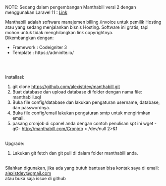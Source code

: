 NOTE: Sedang dalam pengembangan Manthabill versi 2 dengan menggunakan Laravel 11 : <a href="https://github.com/alexistdev/manthabill/tree/development">Link</a>

Manthabill adalah software manajemen billing /invoice untuk pemilik Hosting atau yang sedang menjalankan bisnis Hosting. Software ini gratis, tapi mohon untuk tidak menghilangkan link copyrightnya.<br>
Dikembangkan dengan:<br>
<ul>
	<li>Framework : Codeigniter 3</li>
	<li>Template : https://adminlte.io/</li>
</ul>
<br><br>

Installasi:</br>
1. git clone https://github.com/alexistdev/manthabill.git</br>
2. Buat database dan upload database di folder dengan nama file: manthabill.sql</br>
3. Buka file config/database dan lakukan pengaturan username, database, dan passwordnya.</br>
4. Buka file config/email lakukan pengaturan smtp untuk mengirimkan email.</br>
5. pasang cronjob di cpanel anda dengan contoh penulisan spt ini wget -qO- http://manthabill.com/Cronjob > /dev/null 2>&1
</br></br>

Upgrade:</br>
1. Lakukan git fetch dan git pull di dalam folder manthabill anda.<br><br>

Silahkan digunakan, jika ada yang butuh bantuan bisa kontak saya di email: alexistdev@gmail.com</br>
atau buka saja issue di github
